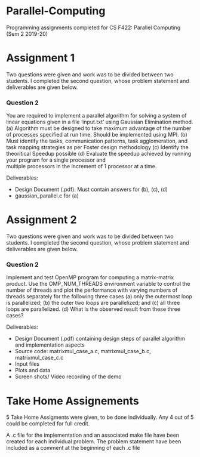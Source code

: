 # Parallel-Computing
Programming assignments completed for CS F422: Parallel Computing (Sem 2 2019-20)

# Assignment 1
Two questions were given and work was to be divided between two students.
I completed the second question, whose problem statement and deliverables are given below.

### Question 2

You are required to implement a parallel algorithm for solving a system of linear equations
given in a file ‘input.txt’ using Gaussian Elimination method.
  (a) Algorithm must be designed to take maximum advantage of the number of processes
      specified at run time. Should be implemented using MPI.
  (b) Must identify the tasks, communication patterns, task agglomeration, and task
      mapping strategies as per Foster design methodology
  (c) Identify the theoritical Speedup possible
  (d) Evaluate the speedup achieved by running your program for a single processor and  
      multiple processors in the increment of 1 processor at a time.

Deliverables:
 - Design Document (.pdf). Must contain answers for (b), (c), (d)
 - gaussian_parallel.c for (a)

# Assignment 2
Two questions were given and work was to be divided between two students.
I completed the second question, whose problem statement and deliverables are given below.

### Question 2

Implement and test OpenMP program for computing a matrix-matrix product. Use the
OMP_NUM_THREADS environment variable to control the number of threads and plot the
performance with varying numbers of threads separately for the following three cases
  (a) only the outermost loop is parallelized;
  (b) the outer two loops are parallelized; and
  (c) all three loops are parallelized.
  (d) What is the observed result from these three cases?
 
Deliverables:
  - Design Document (.pdf) containing design steps of parallel algorithm and implementation aspects
  - Source code: matrixmul_case_a.c, matrixmul_case_b.c, matrixmul_case_c.c
  - Input files
  - Plots and data
  - Screen shots/ Video recording of the demo
  
# Take Home Assignements
5 Take Home Assigments were given, to be done individually. 
Any 4 out of 5 could be completed for full credit.

A .c file for the implementation and an associated make file have been created for each individual problem. 
The problem statement have been included as a comment at the beginning of each .c file
